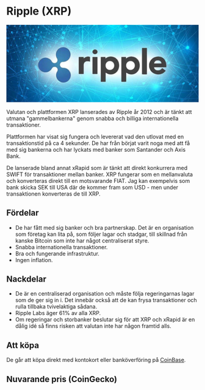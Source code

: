 # Ripple (XRP)

![Ripple](../img/xrp.jpg 'Ripple')

Valutan och plattformen XRP lanserades av Ripple år 2012 och är tänkt att utmana "gammelbankerna" genom snabba och billiga internationella transaktioner.

Plattformen har visat sig fungera och levererat vad den utlovat med en transaktionstid på ca 4 sekunder. De har från börjat varit noga med att få med sig bankerna och har lyckats med banker som Santander och Axis Bank.

De lanserade bland annat xRapid som är tänkt att direkt konkurrera med SWIFT för transaktioner mellan banker. XRP fungerar som en mellanvaluta och konverteras direkt till en motsvarande FIAT. Jag kan exempelvis som bank skicka SEK till USA där de kommer fram som USD - men under transaktionen konverteras de till XRP.

## Fördelar

-   De har fått med sig banker och bra partnerskap. Det är en organisation som företag kan lita på, som följer lagar och stadgar, till skillnad från kanske Bitcoin som inte har något centraliserat styre.
-   Snabba internationella transaktioner.
-   Bra och fungerande infrastruktur.
-   Ingen inflation.

## Nackdelar

-   De är en centraliserad organisation och måste följa regeringarnas lagar som de ger sig in i. Det innebär också att de kan frysa transaktioner och rulla tillbaka tvivelaktiga sådana.
-   Ripple Labs äger 61% av alla XRP.
-   Om regeringar och storbanker beslutar sig för att XRP och xRapid är en dålig idé så finns risken att valutan inte har någon framtid alls.

## Att köpa

De går att köpa direkt med kontokort eller banköverföring på [CoinBase](https://www.coinbase.com/).

## Nuvarande pris (CoinGecko)

<coingecko-coin-ticker-widget currency="sek" coin-id="ripple" locale="en"></coingecko-coin-ticker-widget>
